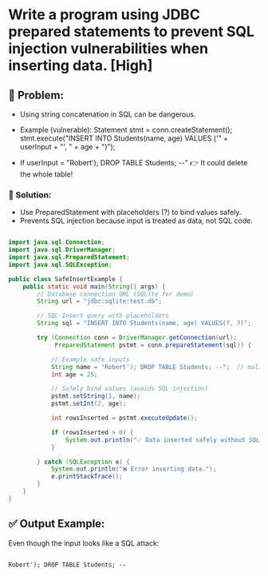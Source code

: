 # Write a program using JDBC prepared statements to prevent SQL injection vulnerabilities when inserting data. [High]

## 🔹 Problem:
   - Using string concatenation in SQL can be dangerous.
   - Example (vulnerable):
        Statement stmt = conn.createStatement();
        stmt.execute("INSERT INTO Students(name, age) VALUES ('" + userInput + "', " + age + ")");

   - If userInput = "Robert'); DROP TABLE Students; --"
     👉 It could delete the whole table!

### 🔹 Solution:
   - Use PreparedStatement with placeholders (?) to bind values safely.
   - Prevents SQL injection because input is treated as data, not SQL code.

```java

import java.sql.Connection;
import java.sql.DriverManager;
import java.sql.PreparedStatement;
import java.sql.SQLException;

public class SafeInsertExample {
    public static void main(String[] args) {
        // Database connection URL (SQLite for demo)
        String url = "jdbc:sqlite:test.db";

        // SQL Insert query with placeholders
        String sql = "INSERT INTO Students(name, age) VALUES(?, ?)";

        try (Connection conn = DriverManager.getConnection(url);
             PreparedStatement pstmt = conn.prepareStatement(sql)) {

            // Example safe inputs
            String name = "Robert'); DROP TABLE Students; --";  // malicious attempt
            int age = 25;

            // Safely bind values (avoids SQL injection)
            pstmt.setString(1, name);
            pstmt.setInt(2, age);

            int rowsInserted = pstmt.executeUpdate();

            if (rowsInserted > 0) {
                System.out.println("✅ Data inserted safely without SQL injection risk.");
            }

        } catch (SQLException e) {
            System.out.println("❌ Error inserting data.");
            e.printStackTrace();
        }
    }
}

```

## ✅ Output Example:

Even though the input looks like a SQL attack:

```vbnet

Robert'); DROP TABLE Students; --

```
